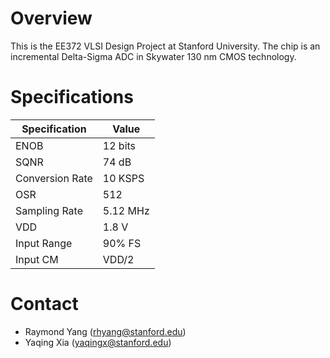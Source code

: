 # Overview
This is the EE372 VLSI Design Project at Stanford University. The chip is an incremental Delta-Sigma ADC in Skywater 130 nm CMOS technology.



# Specifications
| Specification | Value        |
| ------------- | ------------- |
| ENOB | 12 bits |
| SQNR | 74 dB |
| Conversion Rate | 10 KSPS |
| OSR | 512 |
| Sampling Rate | 5.12 MHz |
| VDD | 1.8 V |
| Input Range | 90% FS |
| Input CM | VDD/2 |


# Contact
- Raymond Yang (rhyang@stanford.edu)
- Yaqing Xia (yaqingx@stanford.edu)

